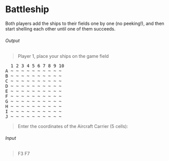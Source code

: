 # Battleship

Both players add the ships to their fields one by one (no peeking!), and then start shelling each other until one of them succeeds.

###### Output
>Player 1, place your ships on the game field
<pre>
  1 2 3 4 5 6 7 8 9 10
A ~ ~ ~ ~ ~ ~ ~ ~ ~ ~
B ~ ~ ~ ~ ~ ~ ~ ~ ~ ~
C ~ ~ ~ ~ ~ ~ ~ ~ ~ ~
D ~ ~ ~ ~ ~ ~ ~ ~ ~ ~
E ~ ~ ~ ~ ~ ~ ~ ~ ~ ~
F ~ ~ ~ ~ ~ ~ ~ ~ ~ ~
G ~ ~ ~ ~ ~ ~ ~ ~ ~ ~
H ~ ~ ~ ~ ~ ~ ~ ~ ~ ~
I ~ ~ ~ ~ ~ ~ ~ ~ ~ ~
J ~ ~ ~ ~ ~ ~ ~ ~ ~ ~
</pre>
>Enter the coordinates of the Aircraft Carrier (5 cells):
###### Input
>F3 F7